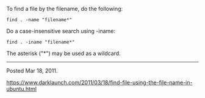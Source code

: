 To find a file by the filename, do the following:
```
find . -name "filename*"
```

Do a case-insensitive search using -iname:
```
find . -iname "filename*"
```

The asterisk ("*") may be used as a wildcard.

---

Posted Mar 18, 2011.

https://www.darklaunch.com/2011/03/18/find-file-using-the-file-name-in-ubuntu.html